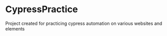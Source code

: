 # CypressPractice
Project created for practicing cypress automation on various websites and elements

